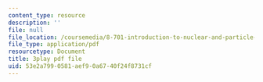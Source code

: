 ```yaml
---
content_type: resource
description: ''
file: null
file_location: /coursemedia/8-701-introduction-to-nuclear-and-particle-physics-fall-2020/53e2a7990581aef90a6740f24f8731cf_BCQ9h1PxW08.pdf
file_type: application/pdf
resourcetype: Document
title: 3play pdf file
uid: 53e2a799-0581-aef9-0a67-40f24f8731cf
---
```

